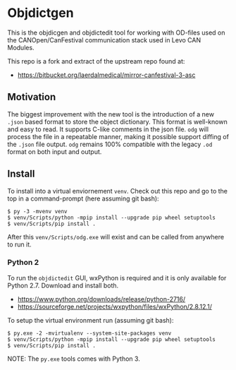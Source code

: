 # Objdictgen

This is the objdicgen and objdictedit tool for working with OD-files used
on the CANOpen/CanFestival communication stack used in Levo CAN Modules.

This repo is a fork and extract of the upstream repo found at:

  * https://bitbucket.org/laerdalmedical/mirror-canfestival-3-asc


## Motivation

The biggest improvement with the new tool is the introduction of a new `.json`
based format to store the object dictionary. This format is well-known and easy
to read. It supports C-like comments in the json file. `odg` will process the
file in a repeatable manner, making it possible support diffing of the `.json`
file output. `odg` remains 100% compatible with the legacy `.od` format on both
input and output.


## Install

To install into a virtual enviornement `venv`. Check out this repo and go to
the top in a command-prompt (here assuming git bash):

    $ py -3 -mvenv venv
    $ venv/Scripts/python -mpip install --upgrade pip wheel setuptools
    $ venv/Scripts/pip install .

After this `venv/Scripts/odg.exe` will exist and can be called
from anywhere to run it.


### Python 2

To run the `objdictedit` GUI, wxPython is required and it is only available
for Python 2.7. Download and install both.

   * https://www.python.org/downloads/release/python-2716/
   * https://sourceforge.net/projects/wxpython/files/wxPython/2.8.12.1/

To setup the virtual environment run (assuming git bash):

    $ py.exe -2 -mvirtualenv --system-site-packages venv
    $ venv/Scripts/python -mpip install --upgrade pip wheel setuptools
    $ venv/Scripts/pip install .

NOTE: The `py.exe` tools comes with Python 3.

